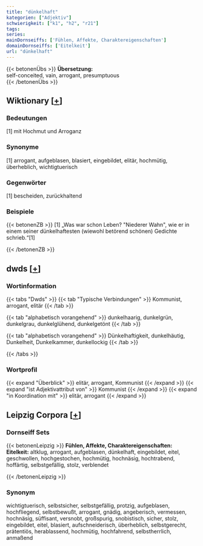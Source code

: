```yaml
---
title: "dünkelhaft"
kategorien: ["Adjektiv"]
schwierigkeit: ["k1", "h2", "r21"]
tags:
series:
mainDornseiffs: ['Fühlen, Affekte, Charaktereigenschaften']
domainDornseiffs: ['Eitelkeit']
url: "dünkelhaft"
---
```


{{< betonenÜbs >}}
**Übersetzung:**  
self-conceited, vain, arrogant, presumptuous  
{{< /betonenÜbs >}}

## Wiktionary [[+](https://de.wiktionary.org/wiki/dünkelhaft)]

### Bedeutungen
[1] mit Hochmut und Arroganz  

### Synonyme
[1] arrogant, aufgeblasen, blasiert, eingebildet, elitär, hochmütig, überheblich, wichtigtuerisch  

### Gegenwörter
[1] bescheiden, zurückhaltend  

### Beispiele
{{< betonenZB >}}
[1] „Was war schon Leben? "Niederer Wahn", wie er in einem seiner dünkelhaftesten (wiewohl betörend schönen) Gedichte schrieb.“[1]  

{{< /betonenZB >}}


## dwds [[+](https://www.dwds.de/wb/dünkelhaft)]

### Wortinformation
{{< tabs "Dwds" >}}
{{< tab "Typische Verbindungen" >}}
Kommunist, arrogant, elitär
{{< /tab >}}

{{< tab "alphabetisch vorangehend" >}}
dunkelhaarig, dunkelgrün, dunkelgrau, dunkelglühend, dunkelgetönt
{{< /tab >}}

{{< tab "alphabetisch vorangehend" >}}
Dünkelhaftigkeit, dunkelhäutig, Dunkelheit, Dunkelkammer, dunkellockig
{{< /tab >}}

{{< /tabs >}}

### Wortprofil
{{< expand "Überblick" >}} elitär, arrogant, Kommunist {{< /expand >}}
{{< expand "ist Adjektivattribut von" >}} Kommunist {{< /expand >}}
{{< expand "in Koordination mit" >}} elitär, arrogant {{< /expand >}}

## Leipzig Corpora [[+](https://corpora.uni-leipzig.de/en/res?word=dünkelhaft&corpusId=deu_newscrawl-public_2018)]

### Dornseiff Sets
{{< betonenLeipzig >}}
**Fühlen, Affekte, Charaktereigenschaften:**  
**Eitelkeit:** altklug, arrogant, aufgeblasen, dünkelhaft, eingebildet, eitel, geschwollen, hochgestochen, hochmütig, hochnäsig, hochtrabend, hoffärtig, selbstgefällig, stolz, verblendet  

{{< /betonenLeipzig >}}

### Synonym
wichtigtuerisch, selbstsicher, selbstgefällig, protzig, aufgeblasen, hochfliegend, selbstbewußt, arrogant, gnädig, angeberisch, vermessen, hochnäsig, süffisant, versnobt, großspurig, snobistisch, sicher, stolz, eingebildet, eitel, blasiert, aufschneiderisch, überheblich, selbstgerecht, prätentiös, herablassend, hochmütig, hochfahrend, selbstherrlich, anmaßend

